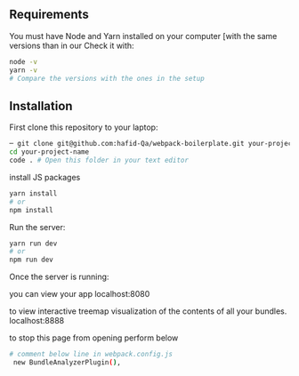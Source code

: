 ## Requirements

You must have Node and Yarn installed on your computer [with the same versions than in our Check it with:

```bash
node -v
yarn -v
# Compare the versions with the ones in the setup
```

## Installation

First clone this repository to your laptop:

```bash
─ git clone git@github.com:hafid-Qa/webpack-boilerplate.git your-project-name
cd your-project-name
code . # Open this folder in your text editor
```

install JS packages

```bash
yarn install
# or
npm install
```

Run the server:

```bash
yarn run dev
# or
npm run dev
```

Once the server is running:

you can view your app
localhost:8080

to view interactive treemap visualization of the contents of all your bundles.
localhost:8888

to stop this page from opening perform below

```bash
# comment below line in webpack.config.js
 new BundleAnalyzerPlugin(),
```
